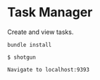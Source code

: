 # Task Manager
Create and view tasks.
```
bundle install

$ shotgun

Navigate to localhost:9393
```
